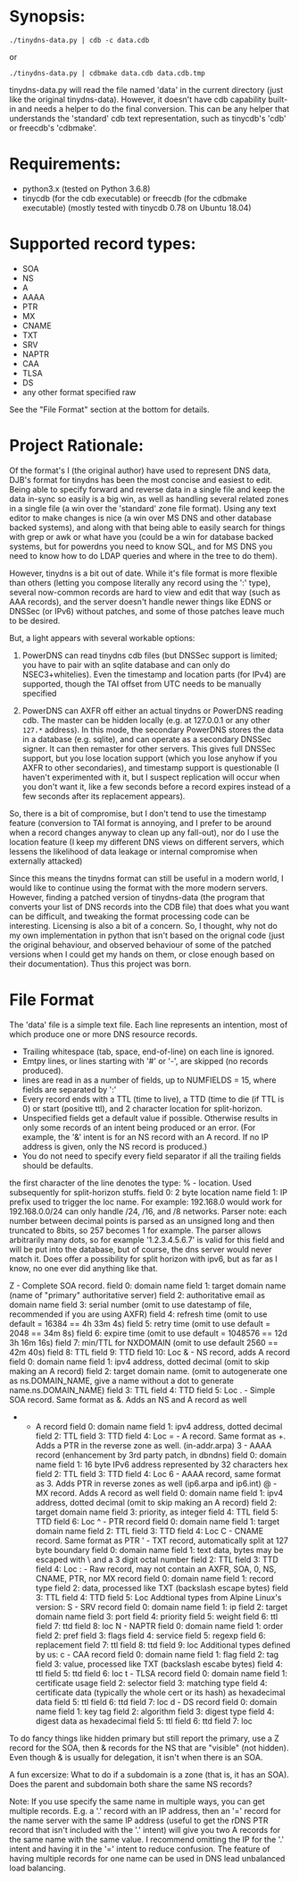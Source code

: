 # Synopsis:

    ./tinydns-data.py | cdb -c data.cdb

or

    ./tinydns-data.py | cdbmake data.cdb data.cdb.tmp

tinydns-data.py will read the file named 'data' in the current directory (just
like the original tinydns-data). However, it doesn't have cdb capability
built-in and needs a helper to do the final conversion. This can be any helper
that understands the 'standard' cdb text representation, such as tinycdb's
'cdb' or freecdb's 'cdbmake'.


# Requirements:

* python3.x (tested on Python 3.6.8)
* tinycdb (for the cdb executable) or freecdb (for the cdbmake executable) (mostly tested with tinycdb 0.78 on Ubuntu 18.04)


# Supported record types:

* SOA
* NS
* A
* AAAA
* PTR
* MX
* CNAME
* TXT
* SRV
* NAPTR
* CAA
* TLSA
* DS
* any other format specified raw

See the "File Format" section at the bottom for details.


# Project Rationale:

Of the format's I (the original author) have used to
represent DNS data, DJB's format for tinydns has been the most concise and
easiest to edit.  Being able to specify forward and reverse data in a single
file and keep the data in-sync so easily is a big win, as well as handling
several related zones in a single file (a win over the 'standard' zone file
format). Using any text editor to make changes is nice (a win over MS DNS and
other database backed systems), and along with that being able to easily
search for things with grep or awk or what have you (could be a win for
database backed systems, but for powerdns you need to know SQL, and for MS DNS
you need to know how to do LDAP queries and where in the tree to do them).

However, tinydns is a bit out of date. While it's file format is more flexible
than others (letting you compose literally any record using the ':' type),
several now-common records are hard to view and edit that way (such as AAA
records), and the server doesn't handle newer things like EDNS or DNSSec (or
IPv6) without patches, and some of those patches leave much to be desired.

But, a light appears with several workable options:

1. PowerDNS can read tinydns cdb files (but DNSSec support is limited; you
     have to pair with an sqlite database and can only do NSEC3+whitelies).
     Even the timestamp and location parts (for IPv4) are supported, though
     the TAI offset from UTC needs to be manually specified

2. PowerDNS can AXFR off either an actual tinydns or PowerDNS reading cdb.
     The master can be hidden locally (e.g. at 127.0.0.1 or any other `127.*`
     address). In this mode, the secondary PowerDNS stores the data in a
     database (e.g. sqlite), and can operate as a secondary DNSSec signer. It
     can then remaster for other servers. This gives full DNSSec support, but
     you lose location support (which you lose anyhow if you AXFR to other
     secondaries), and timestamp support is questionable (I haven't
     experimented with it, but I suspect replication will occur when you don't
     want it, like a few seconds before a record expires instead of a few
     seconds after its replacement appears).

So, there is a bit of compromise, but I don't tend to use the timestamp
feature (conversion to TAI format is annoying, and I prefer to be around when
a record changes anyway to clean up any fall-out), nor do I use the location
feature (I keep my different DNS views on different servers, which lessens the
likelihood of data leakage or internal compromise when externally attacked)

Since this means the tinydns format can still be useful in a modern world, I
would like to continue using the format with the more modern servers. However,
finding a patched version of tinydns-data (the program that converts your list
of DNS records into the CDB file) that does what you want can be difficult,
and tweaking the format processing code can be interesting.
Licensing is also a bit of a concern. So, I thought, why not do my own
implementation in python that isn't based on the orignal code (just the
original behaviour, and observed behaviour of some of the patched versions
when I could get my hands on them, or close enough based on their
documentation). Thus this project was born.



# File Format

The 'data' file is a simple text file.
Each line represents an intention, most of which produce one or more DNS
resource records.

* Trailing whitespace (tab, space, end-of-line) on each line is ignored.
* Emtpy lines, or lines starting with '#' or '-', are skipped (no records
    produced).
* lines are read in as a number of fields, up to NUMFIELDS = 15, where fields
    are separated by ':'
* Every record ends with a TTL (time to live), a TTD (time to die (if TTL is
    0) or start (positive ttl), and 2 character location for split-horizon.
* Unspecified fields get a default value if possible. Otherwise results in
    only some records of an intent being produced or an error. (For example,
    the '&' intent is for an NS record with an A record. If no IP address is
    given, only the NS record is produced.)
* You do not need to specify every field separator if all the trailing fields
    should be defaults.

the first character of the line denotes the type:
 % - location. Used subsequently for split-horizon stuffs.
    field 0: 2 byte location name
    field 1: IP prefix used to trigger the loc name. For example: 192.168.0 would work for 192.168.0.0/24
             can only handle /24, /16, and /8 networks.
             Parser note: each number between decimal points is parsed as an unsigned long and then truncated to 8bits, so 257 becomes 1 for example. The parser allows arbitrarily many dots, so for example '1.2.3.4.5.6.7' is valid for this field and will be put into the database, but of course, the dns server would never match it. Does offer a possibility for split horizon with ipv6, but as far as I know, no one ever did anything like that.

 Z - Complete SOA record.
    field 0: domain name
    field 1: target domain name (name of "primary" authoritative server)
    field 2: authoritative email as domain name
    field 3: serial number (omit to use datestamp of file, recommended if you are using AXFR)
    field 4: refresh time (omit to use default = 16384 == 4h 33m 4s)
    field 5: retry time (omit to use default = 2048 == 34m 8s)
    field 6: expire time (omit to use default = 1048576 == 12d 3h 16m 16s)
    field 7: min/TTL for NXDOMAIN (omit to use default 2560 == 42m 40s)
    field 8: TTL
    field 9: TTD
    field 10: Loc
 & - NS record, adds A record
    field 0: domain name
    field 1: ipv4 address, dotted decimal (omit to skip making an A record)
    field 2: target domain name. (omit to autogenerate one as ns.DOMAIN_NAME, give a name without a dot to generate name.ns.DOMAIN_NAME)
    field 3: TTL
    field 4: TTD
    field 5: Loc
 . - Simple SOA record. Same format as &. Adds an NS and A record as well
 + - A record
    field 0: domain name
    field 1: ipv4 address, dotted decimal
    field 2: TTL
    field 3: TTD
    field 4: Loc
 = - A record. Same format as +. Adds a PTR in the reverse zone as well. (in-addr.arpa)
 3 - AAAA record (enhancement by 3rd party patch, in dbndns)
    field 0: domain name
    field 1: 16 byte IPv6 address represented by 32 characters hex
    field 2: TTL
    field 3: TTD
    field 4: Loc
 6 - AAAA record, same format as 3. Adds PTR in reverse zones as well (ip6.arpa and ip6.int)
 @ - MX record. Adds A record as well
    field 0: domain name
    field 1: ipv4 address, dotted decimal (omit to skip making an A record)
    field 2: target domain name
    field 3: priority, as integer
    field 4: TTL
    field 5: TTD
    field 6: Loc
 ^ - PTR record
    field 0: domain name
    field 1: target domain name
    field 2: TTL
    field 3: TTD
    field 4: Loc
 C - CNAME record. Same format as PTR
 ' - TXT record, automatically split at 127 byte boundary
    field 0: domain name
    field 1: text data, bytes may be escaped with \ and a 3 digit octal number
    field 2: TTL
    field 3: TTD
    field 4: Loc
 : - Raw record, may not contain an AXFR, SOA, 0, NS, CNAME, PTR, nor MX record
    field 0: domain name
    field 1: record type
    field 2: data, processed like TXT (backslash escape bytes)
    field 3: TTL
    field 4: TTD
    field 5: Loc
 Addtional types from Alpine Linux's version:
 S - SRV record
    field 0: domain name
    field 1: ip
    field 2: target domain name
    field 3: port
    field 4: priority
    field 5: weight
    field 6: ttl
    field 7: ttd
    field 8: loc
 N - NAPTR
    field 0: domain name
    field 1: order
    field 2: pref
    field 3: flags
    field 4: service
    field 5: regexp
    field 6: replacement
    field 7: ttl
    field 8: ttd
    field 9: loc
 Additional types defined by us:
 c - CAA record
    field 0: domain name
    field 1: flag
    field 2: tag
    field 3: value, processed like TXT (backslash escabe bytes)
    field 4: ttl
    field 5: ttd
    field 6: loc
 t - TLSA record
    field 0: domain name
    field 1: certificate usage
    field 2: selector
    field 3: matching type
    field 4: certificate data (typically the whole cert or its hash) as hexadecimal data
    field 5: ttl
    field 6: ttd
    field 7: loc
 d - DS record
    field 0: domain name
    field 1: key tag
    field 2: algorithm
    field 3: digest type
    field 4: digest data as hexadecimal
    field 5: ttl
    field 6: ttd
    field 7: loc
 
To do fancy things like hidden primary but still report the primary, use a Z record for the SOA, then & records for the NS that are "visible" (not hidden). Even though & is usually for delegation, it isn't when there is an SOA.

A fun excersize: What to do if a subdomain is a zone (that is, it has an SOA). Does the parent and subdomain both share the same NS records?

Note: If you use specify the same name in multiple ways, you can get multiple
records. E.g. a '.' record with an IP address, then an '=' record for the name
server with the same IP address (useful to get the rDNS PTR record that isn't
included with the '.' intent) will give you two A records for the same name
with the same value. I recommend omitting the IP for the '.' intent and having
it in the '=' intent to reduce confusion. The feature of having multiple
records for one name can be used in DNS lead unbalanced load balancing.

